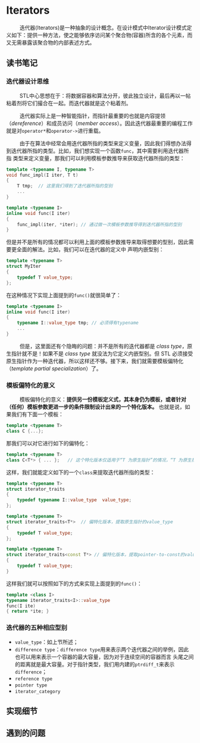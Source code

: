 # Iterators
&emsp; &emsp; 迭代器(Iterators)是一种抽象的设计概念。在设计模式中Iterator设计模式定义如下：提供一种方法，使之能够依序访问某个聚合物(容器)所含的各个元素，而又无需暴露该聚合物的内部表述方式。
## 读书笔记
### 迭代器设计思维
&emsp; &emsp; STL中心思想在于：将数据容器和算法分开，彼此独立设计，最后再以一帖粘着剂将它们撮合在一起。而迭代器就是这个粘着剂。

&emsp; &emsp; 迭代器实际上是一种智能指针，而指针最重要的也就是内容提领（*dereference*）和成员访问（*member access*）。因此迭代器最重要的编程工作就是对`operator*`和`operator->`进行重载。

&emsp; &emsp; 由于在算法中经常会用迭代器所指的类型来定义变量，因此我们得想办法得到迭代器所指的类型。比如，我们想实现一个函数`func`，其中需要利用迭代器所指
类型来定义变量，那我们可以利用模板参数推导来获取迭代器所指的类型：
```c++
template <typename I, typename T>
void func_impl(I iter, T t)
{
    T tmp;  // 这里我们得到了迭代器所指的型别
    ...
}

template <typename I>
inline void func(I iter)
{
    func_impl(iter, *iter); // 通过做一次模板参数推导得到迭代器所指的型别
}
```
但是并不是所有的情况都可以利用上面的模板参数推导来取得想要的型别，因此需要更全面的解法。比如，我们可以在迭代器的定义中
声明内嵌型别：
```c++
template <typename T>
struct MyIter
{
    typedef T value_type;
};
```
在这种情况下实现上面提到的`func()`就很简单了：
```c++
template <typename I>
inline void func(I iter)
{
    typename I::value_type tmp; // 必须得有typename
    ...
}
```
&emsp; &emsp; 但是，这里面还有个隐晦的问题：并不是所有的迭代器都是 *class type*，原生指针就不是！如果不是 *class type*
就没法为它定义内嵌型别。但 STL 必须接受原生指针作为一种迭代器，所以这样还不够。接下来，我们就需要模板偏特化（*template partial specialization*）了。
### 模板偏特化的意义
&emsp; &emsp; 模板偏特化的意义：**提供另一份模板定义式，其本身仍为模板，或者针对（任何）模板参数更进一步的条件限制设计出来的一个特化版本。** 也就是说，如果我们有下面一个模板：
```c++
template <typename T>
class C {...};
```
那我们可以对它进行如下的偏特化：
```c++
template <typename T>
class C<T*> { ... };   // 这个特化版本仅适用于“T 为原生指针”的情况，“T 为原生指针”即为对T的进一步的条件限制。
```
这样，我们就能定义如下的一个`class`来提取迭代器所指的类型：
```c++
template <typename T>
struct iterator_traits
{
    typedef typename I::value_type  value_type;
};

template <typename T>
struct iterator_traits<T*>  // 偏特化版本，提取原生指针的value_type
{
    typedef T value_type;
};

template <typename T>
struct iterator_traits<const T*> // 偏特化版本，提取pointer-to-const的value_type
{
    typedef T value_type;
}
```
这样我们就可以按照如下的方式来实现上面提到的`func()`：
```c++
template <class I>
typename iterator_traits<I>::value_type
func(I ite)
{ return *ite; }
```
### 迭代器的五种相应型别
* `value_type`：如上节所述；
* `difference type`：`difference type`用来表示两个迭代器之间的举例，因此也可以用来表示一个容器的最大容量，因为对于连续空间的容器而言
头尾之间的距离就是最大容量。对于指针类型，我们用内建的`ptrdiff_t`来表示`difference`；
* `reference type`
* `pointer type`
* `iterator_category`
## 实现细节
## 遇到的问题